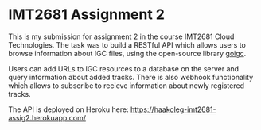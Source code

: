 # IMT2681 Assignment 2

This is my submission for assignment 2 in the course IMT2681 Cloud Technologies. The task was to build a RESTful API which allows users to browse information about IGC files, using the open-source library [goigc](https://github.com/marni/goigc).

Users can add URLs to IGC resources to a database on the server and query information about added tracks. There is also webhook functionality which allows to subscribe to recieve information about newly registered tracks.

The API is deployed on Heroku here:
https://haakoleg-imt2681-assig2.herokuapp.com/
